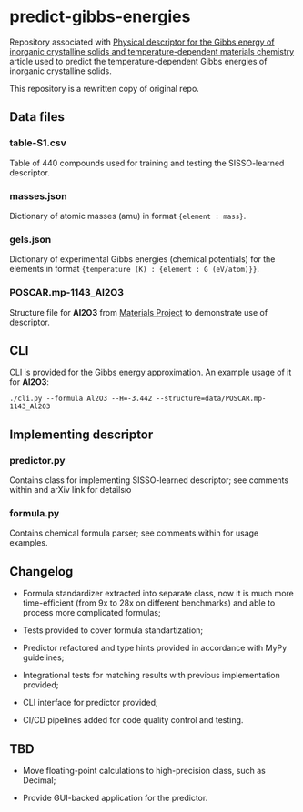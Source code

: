 # predict-gibbs-energies

Repository associated with [Physical descriptor for the Gibbs energy of inorganic crystalline solids and temperature-dependent materials chemistry](https://www.nature.com/articles/s41467-018-06682-4) article used to predict the temperature-dependent Gibbs energies of inorganic crystalline solids.

This repository is a rewritten copy of original repo.

## Data files

### table-S1.csv

Table of 440 compounds used for training and testing the SISSO-learned descriptor.

### masses.json

Dictionary of atomic masses (amu) in format `{element : mass}`.

### gels.json
  
Dictionary of experimental Gibbs energies (chemical potentials) for the elements in format `{temperature (K) : {element : G (eV/atom)}}`.

### POSCAR.mp-1143_Al2O3
  
Structure file for **Al2O3** from [Materials Project](https://materialsproject.org/) to demonstrate use of descriptor.

## CLI

CLI is provided for the Gibbs energy approximation. An example usage of it for **Al2O3**:

```shell
./cli.py --formula Al2O3 --H=-3.442 --structure=data/POSCAR.mp-1143_Al2O3
```

## Implementing descriptor

### predictor.py

Contains class for implementing SISSO-learned descriptor; see comments within and arXiv link for detailsю

### formula.py

Contains chemical formula parser; see comments within for usage examples.

## Changelog

- Formula standardizer extracted into separate class, now it is much more time-efficient (from 9x to 28x on different benchmarks) and able to process more complicated formulas;

- Tests provided to cover formula standartization;

- Predictor refactored and type hints provided in accordance with MyPy guidelines;

- Integrational tests for matching results with previous implementation provided;

- CLI interface for predictor provided;

- CI/CD pipelines added for code quality control and testing.

## TBD

- Move floating-point calculations to high-precision class, such as Decimal;

- Provide GUI-backed application for the predictor.
